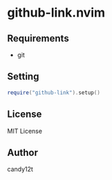 # github-link.nvim

## Requirements

* git

## Setting

```lua
require("github-link").setup()
```

## License

MIT License

## Author

candy12t
